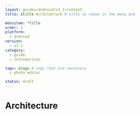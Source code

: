 ```yaml
---
layout: guides/android/v3_1/content
title: &title Architecture # title as shown in the menu and 

menuitem: *title
order: 2
platform:
  - android
version:
  - v3_1
category: 
  - guide
  - introduction

tags: &tags # tags that are necessary
  - photo editor 

status: draft
---
```


# Architecture
